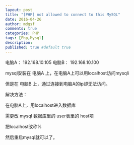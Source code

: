 ```yaml
---
layout: post
title: "[PHP] not allowed to connect to this MySQL"
date: 2016-04-26
author: mdgsf
comments: true
categories: PHP
tags: [Php,Mysql]
description:
published: true #default true
---
```


电脑A： 192.168.10.105
电脑B： 192.168.10.100

mysql安装在 电脑A 上，在电脑A上可以用localhost访问mysqli

但是在 电脑B 上，通过连接到电脑A的ip却无法访问。

解决方法：

在电脑A上，用localhost进入数据库

需更改 mysql 数据库里的 user表里的 host项

把localhost改称%

然后重启mysql就可以了。

